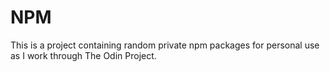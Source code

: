 # NPM

This is a project containing random private npm packages for personal use as I work through The Odin Project.
